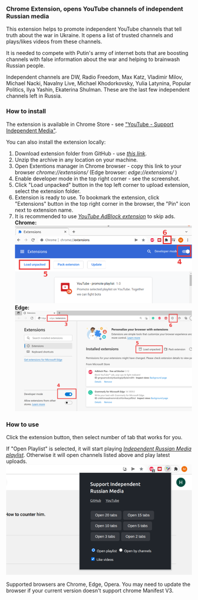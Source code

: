 ### Chrome Extension, opens YouTube channels of independent Russian media

This extension helps to promote independent YouTube channels that tell truth about the war in Ukraine. It opens a list of trusted channels and plays/likes videos from these channels. 

It is needed to compete with Putin's army of internet bots that are boosting channels with false information about the war and helping to brainwash Russian people. 

Independent channels are DW, Radio Freedom, Max Katz, Vladimir Milov, Michael Nacki, Navalny Live, Michael Khodorkovsky, Yulia Latynina, Popular Politics, Ilya Yashin, Ekaterina Shulman.
These are the last few independent channels left in Russia.


### How to install 

The extension is available in Chrome Store - see <a href="https://chrome.google.com/webstore/detail/youtube-support-independe/eebejapgbcnnodjkcnnbdloicadofnoe" id="youtubeLink">"YouTube - Support Independent Media"</a>.

You can also install the extension locally:

1. Download extension folder from GitHub - use *[this link](https://github.com/hattifn4ttar/youtube_supportfreemedia/zipball/master/)*.
2. Unzip the archive in any location on your machine.
3. Open Extentions manager in Chrome browser - copy this link to your browser *chrome://extensions/*
(Edge browser: *edge://extensions/* )
4. Enable developer mode in the top right corner - see the screenshot.
5. Click "Load unpacked" button in the top left corner to upload extension, select the extension folder.
6. Extension is ready to use. To bookmark the extension, click "Extensions" button in the top right corner in the browser, the "Pin" icon next to extension name.
7. It is recommended to use *[YouTube AdBlock extension](https://chrome.google.com/webstore/detail/adblock-for-youtube/cmedhionkhpnakcndndgjdbohmhepckk?hl=en-US)* to skip ads.
<br />**Chrome:**
![alt text](/images/help_ext.png)
**Edge:**
![alt text](/images/help_edge.png)

### How to use

Click the extension button, then select number of tab that works for you. 

If "Open Playlist" is selected, it will start playing *[Independent Russian Media playlist](https://www.youtube.com/playlist?list=PLQxYKug91T31ixyCs81TwIl8wAiD9AZAH)*.
Otherwise it will open channels listed above and play latest uploads.
![alt text](/images/ext_preview.png)

Supported browsers are Chrome, Edge, Opera. You may need to update the browser if your current version doesn't support chrome Manifest V3.

